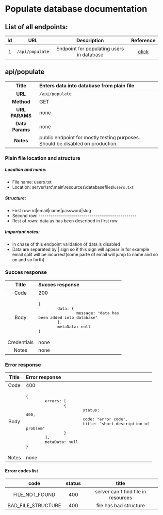# Populate database documentation

## List of all endpoints:

| Id |URL|Description|Reference|
|:-:|:-:|:-:|:-:|
|1|`/api/populate`|Endpoint for populating users in database|[click](#apipopulate)|


## api/populate
| Title | Enters data into database from plain file  |
|:-:|:-|
| __URL__  | `/api/populate` |
| __Method__    | GET     |
| __URL PARAMS__ | none      |
|__Data Params__|none|
|__Notes__|public endpoint for mostly testing purposes. Should be disabled on production. |

### Plain file location and structure
##### Location and name:
- File name: users.txt
- Location: server\src\main\resources\databasefiles\\`users.txt`

##### Structure:
- First row: id|email|name|password|slug
- Second row: --------------------------------------------------
- Rest of rows: data as has been described in first row

##### Important notes:
- In chase of this endpoint validation of data is disabled
- Data are separated by | sign so if this sign will appear in for example email split will be incorrect(some parte of email will jump to name and so on and so forth)



### Succes response
|Title|Succes response|
|:-:|:-|
|Code|200|
|Body|<pre>{<br>&#9;data: {<br>&#9;&#9;message: "data has been added into database"<br>&#9;},<br>&#9;metaData: null<br>}</pre>|
|Credentials| none |
|Notes| none |

### Error response
|Title|Error response|
|:-:|:-|
|Code|400|
|Body|<pre>{<br>&#9;errors: [<br>&#9;&#9;{<br>&#9;&#9;&#9;status: 400,<br>&#9;&#9;&#9;code: "error code",<br>&#9;&#9;&#9;title: "short description of problem"<br>&#9;&#9;}<br>&#9;],<br>&#9;metaData: null<br>}</pre>|
|Notes| none |


#### Errorr codes list
|code|status|title|
|:-:|:-:|:-:|
|FILE_NOT_FOUND|400|server can't find file in resources|
|BAD_FILE_STRUCTURE|400|file has bad structure|